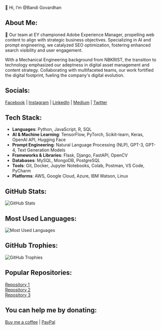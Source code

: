 👋 Hi, I’m @Bandi Govardhan 



## About Me:
🔹 Our team at EY championed Adobe Experience Manager, propelling web content to align with strategic business objectives. Specializing in AI and prompt engineering, we catalyzed SEO optimization, fostering enhanced search visibility and user engagement.

With a Mechanical Engineering background from NBKRIST, the transition to technology emphasized our adeptness in digital asset management and content strategy. Collaborating with multifaceted teams, our work fortified the digital footprint, fueling the company's digital evolution.

## Socials:
[Facebook](your_facebook_url) | [Instagram](your_instagram_url) | [LinkedIn](your_linkedin_url) | [Medium](your_medium_url) | [Twitter](your_twitter_url)

## Tech Stack:
- **Languages**: Python, JavaScript, R, SQL
- **AI & Machine Learning**: TensorFlow, PyTorch, Scikit-learn, Keras, OpenAI API, Hugging Face
- **Prompt Engineering**: Natural Language Processing (NLP), GPT-3, GPT-4, Text Generation Models
- **Frameworks & Libraries**: Flask, Django, FastAPI, OpenCV
- **Databases**: MySQL, MongoDB, PostgreSQL
- **Tools**: Git, Docker, Jupyter Notebooks, Colab, Postman, VS Code, PyCharm
- **Platforms**: AWS, Google Cloud, Azure, IBM Watson, Linux


## GitHub Stats:
![GitHub Stats](https://github-readme-stats.vercel.app/api?username=your_github_username&show_icons=true&hide_title=true&count_private=true&hide=prs)

## Most Used Languages:
![Most Used Languages](https://github-readme-stats.vercel.app/api/top-langs/?username=your_github_username&show_icons=true&hide_title=true)

## GitHub Trophies:
![GitHub Trophies](https://github-profile-trophy.vercel.app/?username=your_github_username&theme=dark)

## Popular Repositories:
[Repository 1](https://github.com/your_github_username/repository1)  
[Repository 2](https://github.com/your_github_username/repository2)  
[Repository 3](https://github.com/your_github_username/repository3)

## You can help me by donating:
[Buy me a coffee](your_donation_link) | [PayPal](your_paypal_link)

<!---
Govardhan-Bandi/Govardhan-Bandi is a ✨ special ✨ repository because its `README.md` (this file) appears on your GitHub profile.
You can click the Preview link to take a look at your changes.
--->
